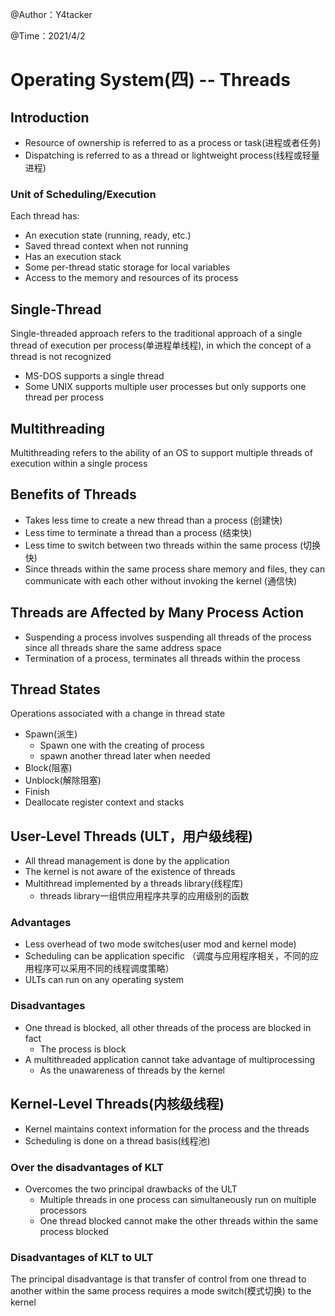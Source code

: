@Author：Y4tacker

@Time：2021/4/2

# Operating System(四) -- Threads

## Introduction

- Resource of ownership is referred to as a process or task(进程或者任务) 
- Dispatching is referred to as a thread or lightweight process(线程或轻量进程)

### Unit of Scheduling/Execution

Each thread has:

- An execution state (running, ready, etc.)
- Saved thread context when not running
- Has an execution stack
- Some per-thread static storage for local variables
- Access to the memory and resources of its process 

## Single-Thread

Single-threaded approach  refers to the traditional approach of a single thread of execution per process(单进程单线程), in which the concept of a thread is not recognized

- MS-DOS supports a single thread
- Some UNIX supports multiple user processes but only supports one thread per process

## Multithreading

Multithreading refers to the ability of an OS to support multiple threads of execution within a single process

## Benefits of Threads

- Takes less time to create a new thread than a process (创建快)
- Less time to terminate a thread than a process (结束快)
- Less time to switch between two threads within the same process (切换快)
- Since threads within the same process share memory and files, they can communicate with each other without invoking the kernel (通信快)

## Threads are Affected by Many Process Action

- Suspending a process involves suspending all threads of the process since all threads share the same address space
- Termination of a process, terminates all threads within the process

## Thread States

Operations associated with a change in thread state

- Spawn(派生)
  - Spawn one with the creating of process
  - spawn another thread later when needed
- Block(阻塞)
- Unblock(解除阻塞)
- Finish
- Deallocate register context and stacks

## User-Level Threads (ULT，用户级线程)

- All thread management is done by the application
- The kernel is not aware of the existence of threads
- Multithread implemented by a threads library(线程库)
  - threads library一组供应用程序共享的应用级别的函数

### Advantages

- Less overhead of two mode switches(user mod and kernel mode) 
- Scheduling can be application specific
   （调度与应用程序相关，不同的应用程序可以采用不同的线程调度策略）
- ULTs can run on any operating system

### Disadvantages

- One thread is  blocked, all other threads of the process are blocked in fact
  - The process is block 
- A multithreaded application cannot take advantage of multiprocessing
  - As the unawareness of threads by the kernel

## Kernel-Level Threads(内核级线程)

- Kernel maintains context information for the process and the threads
- Scheduling is done on a thread basis(线程池)

### Over the disadvantages of KLT

- Overcomes the two principal drawbacks of the ULT
  - Multiple threads in one process can simultaneously run on multiple processors
  - One thread blocked cannot make the other threads within the same process blocked

### Disadvantages of KLT to ULT

The principal disadvantage is that transfer of control from one thread to another within the same process requires a mode switch(模式切换) to the kernel